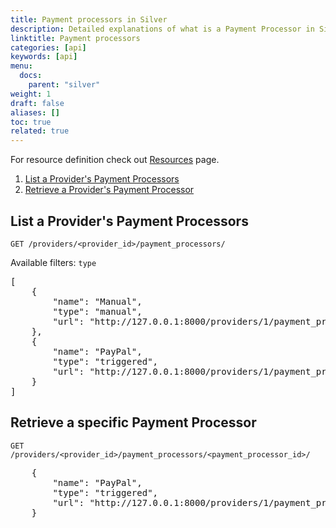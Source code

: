 ```yaml
---
title: Payment processors in Silver
description: Detailed explanations of what is a Payment Processor in Silver, as well as how to list a provider's Payment Processors and how to retrieve a specific one.
linktitle: Payment processors
categories: [api]
keywords: [api]
menu:
  docs:
    parent: "silver"
weight: 1
draft: false
aliases: []
toc: true
related: true
---
```


For resource definition check out [Resources](Resources#payment-processor) page.

1. [List a Provider's Payment Processors](#list-a-providers-payment-processors)
2. [Retrieve a Provider's Payment Processor](#retrieve-a-providers-payment-processors)

## List a Provider's Payment Processors

```
GET /providers/<provider_id>/payment_processors/
```

Available filters: `type`
<pre>
[
    {
        "name": "Manual",
        "type": "manual",
        "url": "http://127.0.0.1:8000/providers/1/payment_processors/Manual/"
    },
    {
        "name": "PayPal",
        "type": "triggered",
        "url": "http://127.0.0.1:8000/providers/1/payment_processors/PayPal/"
    }
]
</pre>

## Retrieve a specific Payment Processor

```
GET /providers/<provider_id>/payment_processors/<payment_processor_id>/
```
<pre>
    {
        "name": "PayPal",
        "type": "triggered",
        "url": "http://127.0.0.1:8000/providers/1/payment_processors/PayPal/"
    }
</pre>
